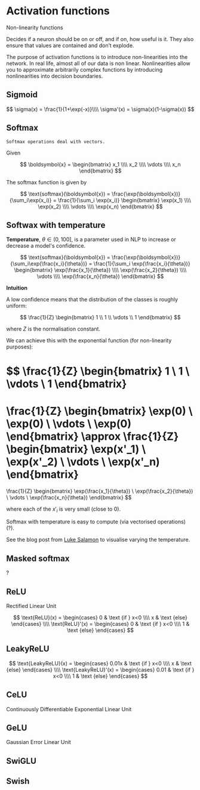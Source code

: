 # Activation functions

Non-linearity functions

Decides if a neuron should be on or off, and if on, how useful is it. They also ensure that values are contained and don’t explode.

The purpose of activation functions is to introduce non-linearities into the network. In real life, almost all of our data is non linear. Nonlinearities allow you to approximate arbitrarily complex functions by introducing nonlinearities into decision boundaries.

<!-- toc -->

## Sigmoid

$$
\sigma(x) = \frac{1}{1+\exp(-x)}\\\\
\sigma'(x) = \sigma(x)(1-\sigma(x))
$$

## Softmax

```admonish note
Softmax operations deal with vectors.
```

Given

$$
\boldsymbol{x} = 
\begin{bmatrix}
    x_1 \\\\
    x_2 \\\\
    \vdots \\\\
    x_n
\end{bmatrix}
$$

The softmax function is given by

$$
\text{softmax}(\boldsymbol{x})
= \frac{\exp(\boldsymbol{x})}{\sum_i\exp(x_i)}
= \frac{1}{\sum_i \exp(x_i)}
    \begin{bmatrix}
        \exp(x_1) \\\\
        \exp(x_2) \\\\
        \vdots \\\\
        \exp(x_n)
    \end{bmatrix}
$$

## Softwax with temperature

**Temperature**, $\theta \in (0,100]$, is a parameter used in NLP to increase or decrease a model's confidence. 

$$
\text{softmax}(\boldsymbol{x})
= \frac{\exp(\boldsymbol{x})}{\sum_i\exp(\frac{x_i}{\theta})}
= \frac{1}{\sum_i \exp(\frac{x_i}{\theta})}
    \begin{bmatrix}
        \exp(\frac{x_1}{\theta}) \\\\
        \exp(\frac{x_2}{\theta}) \\\\
        \vdots \\\\
        \exp(\frac{x_n}{\theta})
    \end{bmatrix}
$$

**Intuition**

A low confidence means that the distribution of the classes is roughly uniform:

$$
\frac{1}{Z}
\begin{bmatrix}
    1 \\
    1 \\
    \vdots \\
    1
\end{bmatrix}
$$

where $Z$ is the normalisation constant.

We can achieve this with the exponential function (for non-linearity purposes):

$$
\frac{1}{Z}
\begin{bmatrix}
    1 \\
    1 \\
    \vdots \\
    1
\end{bmatrix}
=
\frac{1}{Z}
\begin{bmatrix}
    \exp(0) \\
    \exp(0) \\
    \vdots \\
    \exp(0)
\end{bmatrix}
\approx
\frac{1}{Z}
\begin{bmatrix}
    \exp(x'_1) \\
    \exp(x'_2) \\
    \vdots \\
    \exp(x'_n)
\end{bmatrix}
=
\frac{1}{Z}
\begin{bmatrix}
    \exp(\frac{x_1}{\theta}) \\
    \exp(\frac{x_2}{\theta}) \\
    \vdots \\
    \exp(\frac{x_n}{\theta})
\end{bmatrix}
$$

where each of the $x'_i$ is very small (close to 0).

Softmax with temperature is easy to compute (via vectorised operations) (?).

See the blog post from [Luke Salamon](https://lukesalamone.github.io/posts/what-is-temperature/) to visualise varying the temperature.

## Masked softmax

?

## ReLU

Rectified Linear Unit

$$
\text{ReLU}(x)
= \begin{cases}
    0 & \text {if } x<0 \\\\
    x & \text {else}
\end{cases} \\\\
\text{ReLU}'(x)
= \begin{cases}
    0 & \text {if } x<0 \\\\
    1 & \text {else}
\end{cases}
$$

## LeakyReLU

$$
\text{LeakyReLU}(x) = 
\begin{cases}
    0.01x & \text {if } x<0 \\\\
    x     & \text {else}
\end{cases} \\\\
\text{LeakyReLU}'(x) = 
\begin{cases}
    0.01 & \text {if } x<0 \\\\
    1    & \text {else}
\end{cases} 
$$

## CeLU

Continuously Differentiable Exponential Linear Unit

## GeLU

Gaussian Error Linear Unit

## SwiGLU

## Swish
